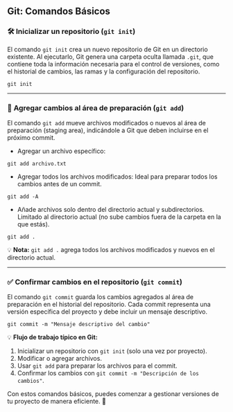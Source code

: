 ## Git: Comandos Básicos

### 🛠️ **Inicializar un repositorio (`git init`)**
El comando `git init` crea un nuevo repositorio de Git en un directorio existente. Al ejecutarlo, Git genera una carpeta oculta llamada `.git`, que contiene toda la información necesaria para el control de versiones, como el historial de cambios, las ramas y la configuración del repositorio.

```shell
git init
```

---

### 📌 **Agregar cambios al área de preparación (`git add`)**
El comando `git add` mueve archivos modificados o nuevos al área de preparación (staging area), indicándole a Git que deben incluirse en el próximo commit.

- Agregar un archivo específico:
```shell
git add archivo.txt
```

- Agregar todos los archivos modificados: Ideal para preparar todos los cambios antes de un commit.
```shell
git add -A
```
- Añade archivos solo dentro del directorio actual y subdirectorios. Limitado al directorio actual (no sube cambios fuera de la carpeta en la que estás).
```shell
git add .
```

💡 **Nota:** `git add .` agrega todos los archivos modificados y nuevos en el directorio actual.

---

### ✅ **Confirmar cambios en el repositorio (`git commit`)**
El comando `git commit` guarda los cambios agregados al área de preparación en el historial del repositorio. Cada commit representa una versión específica del proyecto y debe incluir un mensaje descriptivo.

```shell
git commit -m "Mensaje descriptivo del cambio"
```

💡 **Flujo de trabajo típico en Git:**
1. Inicializar un repositorio con `git init` (solo una vez por proyecto).
2. Modificar o agregar archivos.
3. Usar `git add` para preparar los archivos para el commit.
4. Confirmar los cambios con `git commit -m "Descripción de los cambios"`.

Con estos comandos básicos, puedes comenzar a gestionar versiones de tu proyecto de manera eficiente. 🚀
